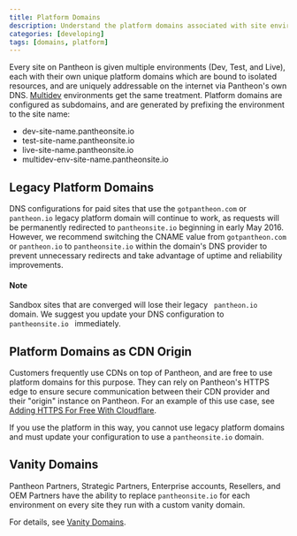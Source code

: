 ```yaml
---
title: Platform Domains
description: Understand the platform domains associated with site environments on Pantheon.
categories: [developing]
tags: [domains, platform]
---
```

Every site on Pantheon is given multiple environments (Dev, Test, and Live), each with their own unique platform domains which are bound to isolated resources, and are uniquely addressable on the internet via Pantheon's own DNS. [Multidev](/docs/multidev/) environments get the same treatment. Platform domains are configured as subdomains, and are generated by prefixing the environment to the site name:

- dev-site-name.pantheonsite.io
- test-site-name.pantheonsite.io
- live-site-name.pantheonsite.io
- multidev-env-site-name.pantheonsite.io

## Legacy Platform Domains

DNS configurations for paid sites that use the `gotpantheon.com` or `pantheon.io` legacy platform domain will continue to work, as requests will be permanently redirected to `pantheonsite.io` beginning in early May 2016.  However, we recommend switching the CNAME value from `gotpantheon.com` or `pantheon.io` to `pantheonsite.io` within the domain's DNS provider to prevent unnecessary redirects and take advantage of uptime and reliability improvements.

<div class="alert alert-info" role="alert">
<h4>Note</h4>
Sandbox sites that are converged will lose their legacy <code> pantheon.io </code> domain. We suggest you update your DNS configuration to <code> pantheonsite.io </code> immediately.
</div>

## Platform Domains as CDN Origin

Customers frequently use CDNs on top of Pantheon, and are free to use platform domains for this purpose. They can rely on Pantheon's HTTPS edge to ensure secure communication between their CDN provider and their "origin" instance on Pantheon. For an example of this use case, see [Adding HTTPS For Free With Cloudflare](/docs/guides/cloudflare-enable-https/).

If you use the platform in this way, you cannot use legacy platform domains and must update your configuration to use a `pantheonsite.io` domain.

## Vanity Domains
Pantheon Partners, Strategic Partners, Enterprise accounts, Resellers, and OEM Partners have the ability to replace `pantheonsite.io` for each environment on every site they run with a custom vanity domain.

For details, see [Vanity Domains](/docs/vanity-domains/).
